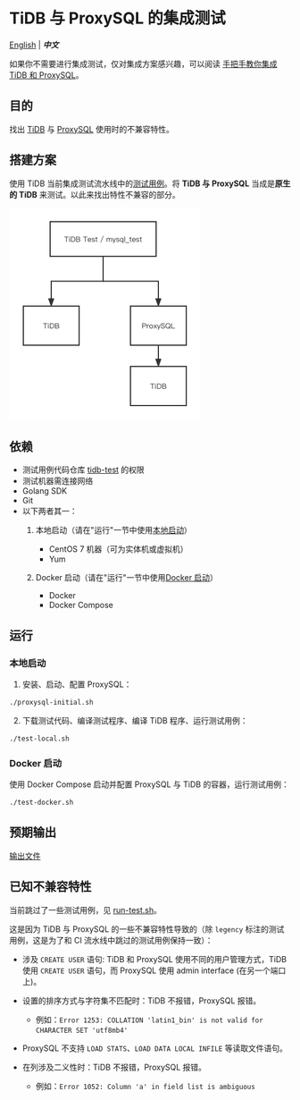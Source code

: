 # TiDB 与 ProxySQL 的集成测试

[English](/README.md) | **_中文_**

如果你不需要进行集成测试，仅对集成方案感兴趣，可以阅读 [手把手教你集成 TiDB 和 ProxySQL](/step-by-step-integration-zh.md)。

## 目的

找出 [TiDB](https://docs.pingcap.com/tidb/stable/dev-guide-overview) 与 [ProxySQL](https://proxysql.com/) 使用时的不兼容特性。

## 搭建方案

使用 TiDB 当前集成测试流水线中的[测试用例](https://github.com/pingcap/tidb-test)。将 **TiDB 与 ProxySQL** 当成是**原生的 TiDB** 来测试。以此来找出特性不兼容的部分。

![build way](/doc-assert/test_build_way.png)

## 依赖

- 测试用例代码仓库 [tidb-test](https://github.com/pingcap/tidb-test) 的权限
- 测试机器需连接网络
- Golang SDK
- Git
- 以下两者其一：
    1. 本地启动（请在"运行"一节中使用[本地启动](#本地启动)）

        - CentOS 7 机器（可为实体机或虚拟机）
        - Yum
        
    2. Docker 启动（请在"运行"一节中使用[Docker 启动](#docker-启动)）

        - Docker
        - Docker Compose

## 运行

### 本地启动

1. 安装、启动、配置 ProxySQL：

```sh
./proxysql-initial.sh
```

2. 下载测试代码、编译测试程序、编译 TiDB 程序、运行测试用例：

```sh
./test-local.sh
```

### Docker 启动

使用 Docker Compose 启动并配置 ProxySQL 与 TiDB 的容器，运行测试用例：

```sh
./test-docker.sh
```

## 预期输出

[输出文件](/doc-assert/test.out)

## 已知不兼容特性

当前跳过了一些测试用例，见 [run-test.sh](https://github.com/Icemap/tidb-proxysql-integration-test/blob/main/run-test.sh#L12-L25)。

这是因为 TiDB 与 ProxySQL 的一些不兼容特性导致的（除 `legency` 标注的测试用例，这是为了和 CI 流水线中跳过的测试用例保持一致）：

- 涉及 `CREATE USER` 语句: TiDB 和 ProxySQL 使用不同的用户管理方式，TiDB 使用 `CREATE USER` 语句，而 ProxySQL 使用 admin interface (在另一个端口上)。
- 设置的排序方式与字符集不匹配时：TiDB 不报错，ProxySQL 报错。
    
    - 例如：`Error 1253: COLLATION 'latin1_bin' is not valid for CHARACTER SET 'utf8mb4'`

- ProxySQL 不支持 `LOAD STATS`、`LOAD DATA LOCAL INFILE` 等读取文件语句。
- 在列涉及二义性时：TiDB 不报错，ProxySQL 报错。

    - 例如：`Error 1052: Column 'a' in field list is ambiguous`
